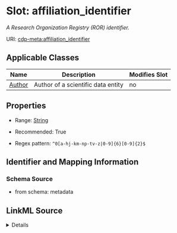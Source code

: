 # Slot: affiliation_identifier


_A Research Organization Registry (ROR) identifier._



URI: [cdp-meta:affiliation_identifier](metadataaffiliation_identifier)



<!-- no inheritance hierarchy -->




## Applicable Classes

| Name | Description | Modifies Slot |
| --- | --- | --- |
[Author](Author.md) | Author of a scientific data entity |  no  |







## Properties

* Range: [String](String.md)

* Recommended: True

* Regex pattern: `^0[a-hj-km-np-tv-z|0-9]{6}[0-9]{2}$`





## Identifier and Mapping Information







### Schema Source


* from schema: metadata




## LinkML Source

<details>
```yaml
name: affiliation_identifier
description: A Research Organization Registry (ROR) identifier.
from_schema: metadata
exact_mappings:
- cdp-common:affiliation_identifier
rank: 1000
alias: affiliation_identifier
owner: Author
domain_of:
- Author
range: string
recommended: true
inlined: true
inlined_as_list: true
pattern: ^0[a-hj-km-np-tv-z|0-9]{6}[0-9]{2}$

```
</details>
